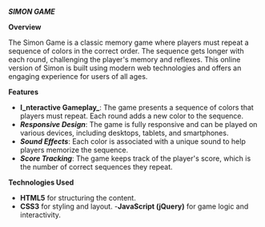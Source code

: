 **_SIMON GAME_**

**Overview**

The Simon Game is a classic memory game where players must repeat a sequence of colors in the correct order. 
The sequence gets longer with each round, challenging the player's memory and reflexes. This online version of 
Simon is built using modern web technologies and offers an engaging experience for users of all ages.

**Features**

- **I_nteractive Gameplay_**: The game presents a sequence of colors that players must repeat. Each round adds a new color to the sequence.
- **_Responsive Design_**: The game is fully responsive and can be played on various devices, including desktops, tablets, and smartphones.
- **_Sound Effects_**: Each color is associated with a unique sound to help players memorize the sequence.
- **_Score Tracking_**: The game keeps track of the player's score, which is the number of correct sequences they repeat.
  
**Technologies Used**

- **HTML5** for structuring the content.
- **CSS3** for styling and layout.
-**JavaScript (jQuery)** for game logic and interactivity.
